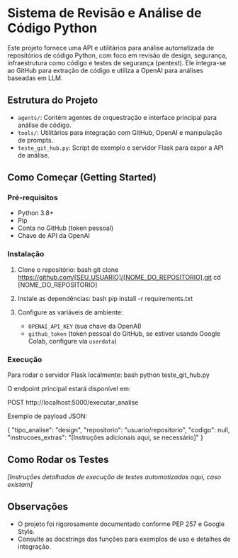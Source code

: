 # Sistema de Revisão e Análise de Código Python

Este projeto fornece uma API e utilitários para análise automatizada de repositórios de código Python, com foco em revisão de design, segurança, infraestrutura como código e testes de segurança (pentest). Ele integra-se ao GitHub para extração de código e utiliza a OpenAI para análises baseadas em LLM.

## Estrutura do Projeto

- `agents/`: Contém agentes de orquestração e interface principal para análise de código.
- `tools/`: Utilitários para integração com GitHub, OpenAI e manipulação de prompts.
- `teste_git_hub.py`: Script de exemplo e servidor Flask para expor a API de análise.

## Como Começar (Getting Started)

### Pré-requisitos

- Python 3.8+
- Pip
- Conta no GitHub (token pessoal)
- Chave de API da OpenAI

### Instalação

1. Clone o repositório:
   bash
   git clone https://github.com/[SEU_USUARIO]/[NOME_DO_REPOSITORIO].git
   cd [NOME_DO_REPOSITORIO]
   
2. Instale as dependências:
   bash
   pip install -r requirements.txt
   
3. Configure as variáveis de ambiente:
   - `OPENAI_API_KEY` (sua chave da OpenAI)
   - `github_token` (token pessoal do GitHub, se estiver usando Google Colab, configure via `userdata`)

### Execução

Para rodar o servidor Flask localmente:
bash
python teste_git_hub.py


O endpoint principal estará disponível em:

POST http://localhost:5000/executar_analise


Exemplo de payload JSON:

{
  "tipo_analise": "design",
  "repositorio": "usuario/repositorio",
  "codigo": null,
  "instrucoes_extras": "[Instruções adicionais aqui, se necessário]"
}


## Como Rodar os Testes

*[Instruções detalhadas de execução de testes automatizados aqui, caso existam]*

## Observações

- O projeto foi rigorosamente documentado conforme PEP 257 e Google Style.
- Consulte as docstrings das funções para exemplos de uso e detalhes de integração.
